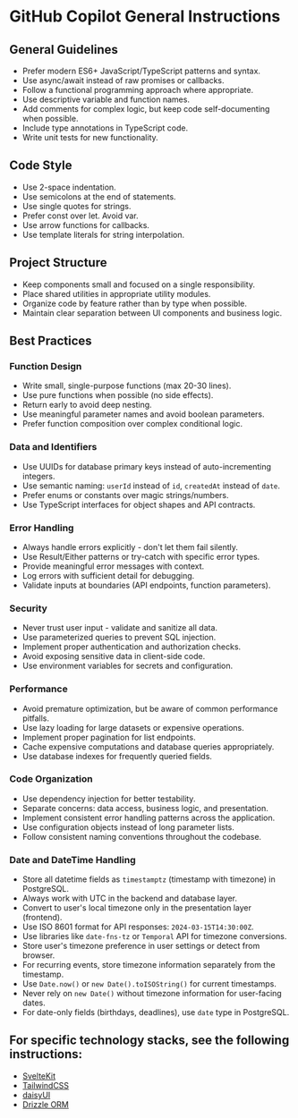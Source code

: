 # GitHub Copilot General Instructions

## General Guidelines

- Prefer modern ES6+ JavaScript/TypeScript patterns and syntax.
- Use async/await instead of raw promises or callbacks.
- Follow a functional programming approach where appropriate.
- Use descriptive variable and function names.
- Add comments for complex logic, but keep code self-documenting when possible.
- Include type annotations in TypeScript code.
- Write unit tests for new functionality.

## Code Style

- Use 2-space indentation.
- Use semicolons at the end of statements.
- Use single quotes for strings.
- Prefer const over let. Avoid var.
- Use arrow functions for callbacks.
- Use template literals for string interpolation.

## Project Structure

- Keep components small and focused on a single responsibility.
- Place shared utilities in appropriate utility modules.
- Organize code by feature rather than by type when possible.
- Maintain clear separation between UI components and business logic.

## Best Practices

### Function Design

- Write small, single-purpose functions (max 20-30 lines).
- Use pure functions when possible (no side effects).
- Return early to avoid deep nesting.
- Use meaningful parameter names and avoid boolean parameters.
- Prefer function composition over complex conditional logic.

### Data and Identifiers

- Use UUIDs for database primary keys instead of auto-incrementing integers.
- Use semantic naming: `userId` instead of `id`, `createdAt` instead of `date`.
- Prefer enums or constants over magic strings/numbers.
- Use TypeScript interfaces for object shapes and API contracts.

### Error Handling

- Always handle errors explicitly - don't let them fail silently.
- Use Result/Either patterns or try-catch with specific error types.
- Provide meaningful error messages with context.
- Log errors with sufficient detail for debugging.
- Validate inputs at boundaries (API endpoints, function parameters).

### Security

- Never trust user input - validate and sanitize all data.
- Use parameterized queries to prevent SQL injection.
- Implement proper authentication and authorization checks.
- Avoid exposing sensitive data in client-side code.
- Use environment variables for secrets and configuration.

### Performance

- Avoid premature optimization, but be aware of common performance pitfalls.
- Use lazy loading for large datasets or expensive operations.
- Implement proper pagination for list endpoints.
- Cache expensive computations and database queries appropriately.
- Use database indexes for frequently queried fields.

### Code Organization

- Use dependency injection for better testability.
- Separate concerns: data access, business logic, and presentation.
- Implement consistent error handling patterns across the application.
- Use configuration objects instead of long parameter lists.
- Follow consistent naming conventions throughout the codebase.

### Date and DateTime Handling

- Store all datetime fields as `timestamptz` (timestamp with timezone) in PostgreSQL.
- Always work with UTC in the backend and database layer.
- Convert to user's local timezone only in the presentation layer (frontend).
- Use ISO 8601 format for API responses: `2024-03-15T14:30:00Z`.
- Use libraries like `date-fns-tz` or `Temporal` API for timezone conversions.
- Store user's timezone preference in user settings or detect from browser.
- For recurring events, store timezone information separately from the timestamp.
- Use `Date.now()` or `new Date().toISOString()` for current timestamps.
- Never rely on `new Date()` without timezone information for user-facing dates.
- For date-only fields (birthdays, deadlines), use `date` type in PostgreSQL.

## For specific technology stacks, see the following instructions:

- [SvelteKit](instructions/sveltekit.instructions.md)
- [TailwindCSS](instructions/tailwindcss.instructions.md)
- [daisyUI](instructions/daisyui.instructions.md)
- [Drizzle ORM](references/drizzle-llms.md)
